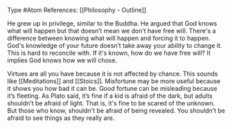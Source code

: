 Type #Atom 
References: [[Philosophy - Outline]]

He grew up in privilege, similar to the Buddha. He argued that God knows what will happen but that doesn’t mean we don’t have free will. There's a difference between knowing what will happen and forcing it to happen. God's knowledge of your future doesn’t take away your ability to change it. This is hard to reconcile with. If it's known, how do we have free will? It implies God knows how we will chose. 

Virtues are all you have because it is not affected by chance. This sounds like [[Meditations]] and [[Stoics]]. Misfortune may be more useful because it shows you how bad it can be. Good fortune can be misleading because it’s fleeting. As Plato said, it’s fine if a kid is afraid of the dark, but adults shouldn’t be afraid of light. That is, it's fine to be scared of the unknown. But those who know, shouldn't be afraid of being revealed. You shouldn’t be afraid to see things as they really are. 